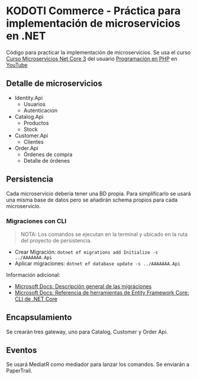 # KODOTI Commerce - Práctica para implementación de microservicios en .NET

Código para practicar la implementación de microservicios. Se usa el curso [Curso Microservicios Net Core 3](https://www.youtube.com/playlist?list=PLNBxBZe3xfYzjwnUgCkht9CNQnwPoRsHp) del usuario [Programación en PHP](https://www.youtube.com/channel/UCNtqjVe11gDAd_NZAqK4JPA/playlists) en [YouTube](https://www.youtube.com)

## Detalle de microservicios

- Identity.Api
  - Usuarios
  - Autenticacion
- Catalog.Api
  - Productos
  - Stock
- Customer.Api
  - Clientes
- Order.Api
  - Órdenes de compra
  - Detalle de órdenes

## Persistencia

Cada microservicio debería tener una BD propia. Para simplificarlo se usará una misma base de datos pero se añadirán schema propios para cada microservicio.

### Migraciones con CLI

> NOTA: Los comandos se ejecutan en la terminal y ubicado en la ruta del proyecto de persistencia.

- Crear Migración: `dotnet ef migrations add Initialize -s ../AAAAAAA.Api`
- Aplicar migraciones: `dotnet ef database update -s ../AAAAAAA.Api`

Información adicional:
- [Microsoft Docs: Descripción general de las migraciones](https://docs.microsoft.com/es-es/ef/core/managing-schemas/migrations/?tabs=dotnet-core-cli)
- [Microsoft Docs: Referencia de herramientas de Entity Framework Core: CLI de .NET Core](https://docs.microsoft.com/es-es/ef/core/cli/dotnet)

## Encapsulamiento

Se crearán tres gateway, uno para Catalog, Customer y Order Api.

## Eventos

Se usará MediatR como mediador para lanzar los comandos. Se enviarán a PaperTrail.
